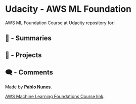 # Udacity - AWS ML Foundation

AWS ML Foundation Course at Udacity repository for:

## 📝 - **Summaries**

## 🚀 - **Projects**

## 🗨️ - **Comments**

Made by [**Pablo Nunes**](https://github.com/PabloNunes).

[AWS Machine Learning Foundations Course link](https://www.udacity.com/course/aws-machine-learning-foundations--ud090).
